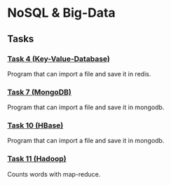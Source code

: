 # NoSQL & Big-Data

## Tasks

### [Task 4 (Key-Value-Database)](_04_key_value_db)

Program that can import a file and save it in redis.

### [Task 7 (MongoDB)](_07_mongo_db)

Program that can import a file and save it in mongodb.

### [Task 10 (HBase)](_10_hbase)

Program that can import a file and save it in mongodb.

### [Task 11 (Hadoop)](_11_hadoop)

Counts words with map-reduce.